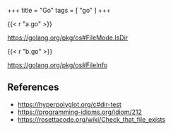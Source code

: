 +++
title = "Go"
tags = [ "go" ]
+++

{{< r "a.go" >}}

<https://golang.org/pkg/os#FileMode.IsDir>

{{< r "b.go" >}}

<https://golang.org/pkg/os#FileInfo>

## References

- <https://hyperpolyglot.org/c#dir-test>
- <https://programming-idioms.org/idiom/212>
- <https://rosettacode.org/wiki/Check_that_file_exists>
